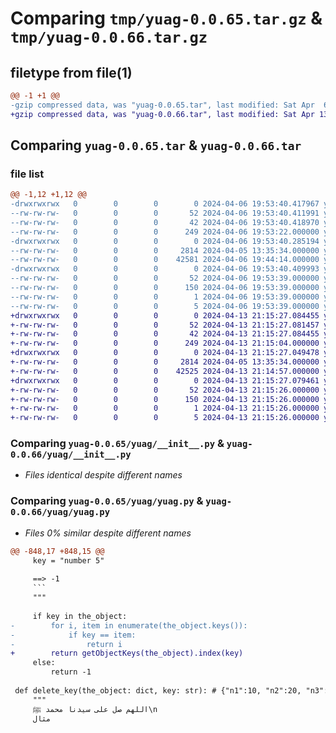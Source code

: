 # Comparing `tmp/yuag-0.0.65.tar.gz` & `tmp/yuag-0.0.66.tar.gz`

## filetype from file(1)

```diff
@@ -1 +1 @@
-gzip compressed data, was "yuag-0.0.65.tar", last modified: Sat Apr  6 19:53:40 2024, max compression
+gzip compressed data, was "yuag-0.0.66.tar", last modified: Sat Apr 13 21:15:27 2024, max compression
```

## Comparing `yuag-0.0.65.tar` & `yuag-0.0.66.tar`

### file list

```diff
@@ -1,12 +1,12 @@
-drwxrwxrwx   0        0        0        0 2024-04-06 19:53:40.417967 yuag-0.0.65/
--rw-rw-rw-   0        0        0       52 2024-04-06 19:53:40.411991 yuag-0.0.65/PKG-INFO
--rw-rw-rw-   0        0        0       42 2024-04-06 19:53:40.418970 yuag-0.0.65/setup.cfg
--rw-rw-rw-   0        0        0      249 2024-04-06 19:53:22.000000 yuag-0.0.65/setup.py
-drwxrwxrwx   0        0        0        0 2024-04-06 19:53:40.285194 yuag-0.0.65/yuag/
--rw-rw-rw-   0        0        0     2814 2024-04-05 13:35:34.000000 yuag-0.0.65/yuag/__init__.py
--rw-rw-rw-   0        0        0    42581 2024-04-06 19:44:14.000000 yuag-0.0.65/yuag/yuag.py
-drwxrwxrwx   0        0        0        0 2024-04-06 19:53:40.409993 yuag-0.0.65/yuag.egg-info/
--rw-rw-rw-   0        0        0       52 2024-04-06 19:53:39.000000 yuag-0.0.65/yuag.egg-info/PKG-INFO
--rw-rw-rw-   0        0        0      150 2024-04-06 19:53:39.000000 yuag-0.0.65/yuag.egg-info/SOURCES.txt
--rw-rw-rw-   0        0        0        1 2024-04-06 19:53:39.000000 yuag-0.0.65/yuag.egg-info/dependency_links.txt
--rw-rw-rw-   0        0        0        5 2024-04-06 19:53:39.000000 yuag-0.0.65/yuag.egg-info/top_level.txt
+drwxrwxrwx   0        0        0        0 2024-04-13 21:15:27.084455 yuag-0.0.66/
+-rw-rw-rw-   0        0        0       52 2024-04-13 21:15:27.081457 yuag-0.0.66/PKG-INFO
+-rw-rw-rw-   0        0        0       42 2024-04-13 21:15:27.084455 yuag-0.0.66/setup.cfg
+-rw-rw-rw-   0        0        0      249 2024-04-13 21:15:04.000000 yuag-0.0.66/setup.py
+drwxrwxrwx   0        0        0        0 2024-04-13 21:15:27.049478 yuag-0.0.66/yuag/
+-rw-rw-rw-   0        0        0     2814 2024-04-05 13:35:34.000000 yuag-0.0.66/yuag/__init__.py
+-rw-rw-rw-   0        0        0    42525 2024-04-13 21:14:57.000000 yuag-0.0.66/yuag/yuag.py
+drwxrwxrwx   0        0        0        0 2024-04-13 21:15:27.079461 yuag-0.0.66/yuag.egg-info/
+-rw-rw-rw-   0        0        0       52 2024-04-13 21:15:26.000000 yuag-0.0.66/yuag.egg-info/PKG-INFO
+-rw-rw-rw-   0        0        0      150 2024-04-13 21:15:26.000000 yuag-0.0.66/yuag.egg-info/SOURCES.txt
+-rw-rw-rw-   0        0        0        1 2024-04-13 21:15:26.000000 yuag-0.0.66/yuag.egg-info/dependency_links.txt
+-rw-rw-rw-   0        0        0        5 2024-04-13 21:15:26.000000 yuag-0.0.66/yuag.egg-info/top_level.txt
```

### Comparing `yuag-0.0.65/yuag/__init__.py` & `yuag-0.0.66/yuag/__init__.py`

 * *Files identical despite different names*

### Comparing `yuag-0.0.65/yuag/yuag.py` & `yuag-0.0.66/yuag/yuag.py`

 * *Files 0% similar despite different names*

```diff
@@ -848,17 +848,15 @@
     key = "number 5"
 
     ==> -1
     ```
     """
     
     if key in the_object:
-        for i, item in enumerate(the_object.keys()):
-            if key == item:
-                return i
+        return getObjectKeys(the_object).index(key)
     else:
         return -1
 
 def delete_key(the_object: dict, key: str): # {"n1":10, "n2":20, "n3":30}, key = "n1" ==> {"n2":20, "n3":30}
     """
     اللهم صل على سيدنا محمد ﷺ\n
     مثال
```

